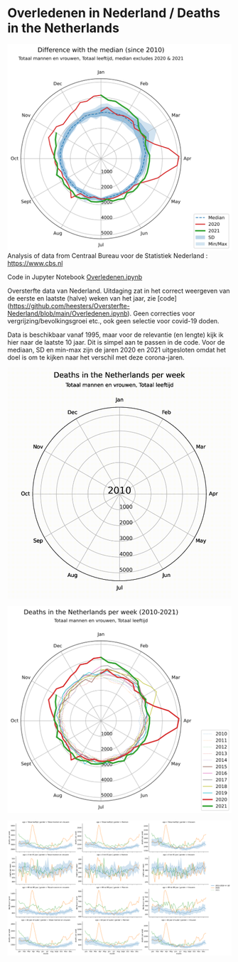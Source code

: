 # Overledenen in Nederland / Deaths in the Netherlands
![Verschil met de mediaan](https://github.com/heesters/Oversterfte-Nederland/blob/main/sterfte_median.svg?raw=true&sanitize=true)
Analysis of data from Centraal Bureau voor de Statistiek Nederland : https://www.cbs.nl

Code in Jupyter Notebook [Overledenen.ipynb](https://github.com/heesters/Oversterfte-Nederland/blob/main/Overledenen.ipynb)

Oversterfte data van Nederland.
Uitdaging zat in het correct weergeven van de eerste en laatste (halve) weken van het jaar, zie [code] (https://github.com/heesters/Oversterfte-Nederland/blob/main/Overledenen.ipynb).
Geen correcties voor vergrijzing/bevolkingsgroei etc., ook geen selectie voor covid-19 doden.

Data is beschikbaar vanaf 1995, maar voor de relevantie (en lengte) kijk ik hier naar de laatste 10 jaar. Dit is simpel aan te passen in de code.
Voor de mediaan, SD en min-max zijn de jaren 2020 en 2021 uitgesloten omdat het doel is om te kijken naar het verschil met deze corona-jaren.

![Overledenen in Nederland](https://github.com/heesters/Oversterfte-Nederland/blob/main/sterfte_anim.gif?raw=true)

![Overledenen in Nederland](https://github.com/heesters/Oversterfte-Nederland/blob/main/sterfte_perjaar.svg?raw=true&sanitize=true)

![Naar leeftijd en geslacht](https://github.com/heesters/Oversterfte-Nederland/blob/main/naar_Geslacht_leeftijd.svg?raw=true&sanitize=true)
